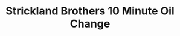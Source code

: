 ---
title: "Strickland Brothers 10 Minute Oil Change"
url: /clayton/strickland-brothers-10-minute-oil-change/
shop: car repair
---